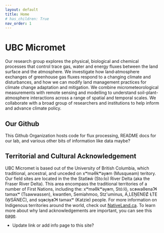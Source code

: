 ```yaml
---
layout: default
title: Home
# has_children: True
nav_order: 1
---
```


# UBC Micromet


Our research group explores the physical, biological and chemical processes that control trace gas, water and energy fluxes between the land surface and the atmosphere. We investigate how land‑atmosphere exchanges of greenhouse gas fluxes respond to a changing climate and disturbances, and how we can modify land management practices for climate change adaptation and mitigation. We combine micrometeorological measurements with remote sensing and modelling to understand soil-plant-atmosphere interactions across a range of spatial and temporal scales. We collaborate with a broad group of researchers and institutions to help inform and advance climate policy.

## Our Github

This Github Organization hosts code for flux processing, README docs for our lab, and various other bits of information like data maybe? 

## Territorial and Cultural Acknowledgement

UBC Micromet is based out of the University of British Columbia, which traditional, ancestral, and unceded  on xʷməθkʷəy̓əm (Musqueam) teritory.  Our field sites are located in the the Statl̕əẃ (Sto:lo) River Delta (aka the Fraser River Delta).  This area encompass the traditional territories of a number of First Nations, including the: xʷməθkʷəy̓əm, Stó:lō, sc̓əwaθenaɁɬ təməxʷ (Tsawwassen), kwantlen, Semiahmoo, Stz'uminus, Á,LEṈENEȻ ȽTE (W̱SÁNEĆ), and sq̓əc̓iy̓aɁɬ təməxʷ (Katzie) people.  For more information on Indigenous territories around the world, check out [NativeLand.ca](https://native-land.ca/).  To learn more about why land acknowledgements are important, you can see this [page](https://geos270.github.io/Syllabus/docs/Acknowledgement.html). 
* Update link or add info page to this site?
